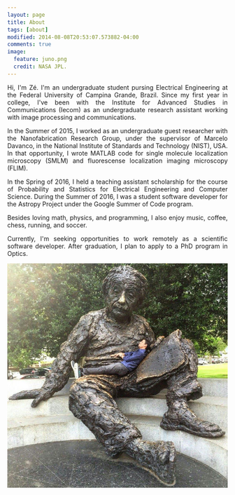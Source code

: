 ```yaml
---
layout: page
title: About
tags: [about]
modified: 2014-08-08T20:53:07.573882-04:00
comments: true
image:
  feature: juno.png
  credit: NASA JPL.
---
```

<p style='text-align: justify;'>
Hi, I'm Zé. I'm an undergraduate student pursing Electrical Engineering at the Federal University of Campina Grande, Brazil. Since my first year in college, I've been with the Institute for Advanced Studies in Communications (Iecom) as an undergraduate research assistant working with image processing and communications.
</p>

<p style='text-align: justify;'>
In the Summer of 2015, I worked as an undergraduate guest researcher with the Nanofabrication Research Group, under the supervisor of Marcelo Davanco, in the National Institute of Standards and Technology (NIST), USA. In that opportunity, I wrote MATLAB code for single molecule localization microscopy (SMLM) and fluorescense localization imaging microscopy (FLIM).
</p>

<p style='text-align: justify;'>
In the Spring of 2016, I held a teaching assistant scholarship for the course of Probability and Statistics for Electrical Engineering and Computer Science. During the Summer of 2016, I was a student software developer for the Astropy Project under the Google Summer of Code program.
</p>

<p style='text-align: justify;'>
Besides loving math, physics, and programming, I also enjoy music, coffee, chess, running, and soccer.
</p>

<p style='text-align: justify;'>
Currently, I'm seeking opportunities to work remotely as a scientific software developer. After graduation, I plan to apply to a PhD program in Optics.
</p>

<img src="../images/einstein.jpg" alt="relatively relaxed" style="
idth:512px;height:512px;"> 
